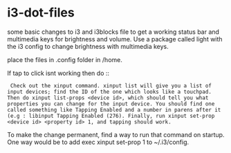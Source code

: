 # i3-dot-files

some basic changes to i3 and i3blocks file to get a working status bar and multimedia keys for brightness and volume. Use a package called light with the i3 config to change brightness with multimedia keys.

place the files in .config folder in /home.

If tap to click isnt working then do :: 

     Check out the xinput command. xinput list will give you a list of input devices; find the ID of the one which looks like a touchpad. Then do xinput list-props <device id>, which should tell you what properties you can change for the input device. You should find one called something like Tapping Enabled and a number in parens after it (e.g : libinput Tapping Enabled (276). Finally, run xinput set-prop <device id> <property id> 1, and tapping should work.

To make the change permanent, find a way to run that command on startup. One way would be to add exec xinput set-prop <device id> <property id> 1 to ~/.i3/config.
